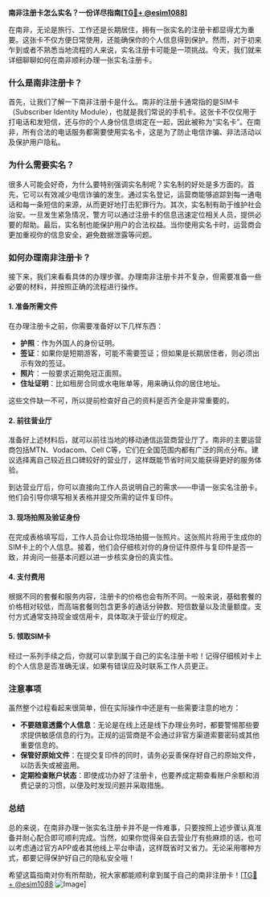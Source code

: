 **南非注册卡怎么实名？一份详尽指南[[TG💪+ @esim1088](https://t.me/s/esim1088)]**

在南非，无论是旅行、工作还是长期居住，拥有一张实名的注册卡都显得尤为重要。这张卡不仅方便日常使用，还能确保你的个人信息得到保护。然而，对于初来乍到或者不熟悉当地流程的人来说，实名注册卡可能是一项挑战。今天，我们就来详细聊聊如何在南非顺利办理一张实名注册卡。

### 什么是南非注册卡？

首先，让我们了解一下南非注册卡是什么。南非的注册卡通常指的是SIM卡（Subscriber Identity Module），也就是我们常说的手机卡。这张卡不仅仅用于打电话和发短信，还与你的个人身份信息绑定在一起，因此被称为“实名卡”。在南非，所有合法的电话服务都需要使用实名卡，这是为了防止电信诈骗、非法活动以及保护用户隐私。

### 为什么需要实名？

很多人可能会好奇，为什么要特别强调实名制呢？实名制的好处是多方面的。首先，它可以有效减少电信诈骗的发生。通过实名登记，运营商能够追踪到每一通电话和每一条短信的来源，从而更好地打击犯罪行为。其次，实名制有助于维护社会治安。一旦发生紧急情况，警方可以通过注册卡的信息迅速定位相关人员，提供必要的帮助。最后，实名制也能保护用户的合法权益。当你使用实名卡时，运营商会更加重视你的信息安全，避免数据泄露等问题。

### 如何办理南非注册卡？

接下来，我们来看看具体的办理步骤。办理南非注册卡并不复杂，但需要准备一些必要的材料，并按照正确的流程进行操作。

#### 1. 准备所需文件

在办理注册卡之前，你需要准备好以下几样东西：

- **护照**：作为外国人的身份证明。
- **签证**：如果你是短期游客，可能不需要签证；但如果是长期居住者，则必须出示有效的签证。
- **照片**：一般要求近期免冠正面照。
- **住址证明**：比如租房合同或水电账单等，用来确认你的居住地址。

这些文件缺一不可，所以提前检查好自己的资料是否齐全是非常重要的。

#### 2. 前往营业厅

准备好上述材料后，就可以前往当地的移动通信运营商营业厅了。南非的主要运营商包括MTN、Vodacom、Cell C等，它们在全国范围内都有广泛的网点分布。建议选择离自己较近且口碑较好的营业厅，这样既能节省时间又能获得更好的服务体验。

到达营业厅后，你可以直接向工作人员说明自己的需求——申请一张实名注册卡。他们会引导你填写相关表格并提交所需的证件复印件。

#### 3. 现场拍照及验证身份

在完成表格填写后，工作人员会让你现场拍摄一张照片。这张照片将用于生成你的SIM卡上的个人信息。接着，他们会仔细核对你的身份证件原件与复印件是否一致，并询问一些基本问题以进一步核实身份的真实性。

#### 4. 支付费用

根据不同的套餐和服务内容，注册卡的价格也会有所不同。一般来说，基础套餐的价格相对较低，而高端套餐则包含更多的通话分钟数、短信数量以及流量额度。支付方式通常支持现金或信用卡，具体取决于营业厅的规定。

#### 5. 领取SIM卡

经过一系列手续之后，你就可以拿到属于自己的实名注册卡啦！记得仔细核对卡上的个人信息是否准确无误，如果有错误应及时联系工作人员更正。

### 注意事项

虽然整个过程看起来很简单，但在实际操作中还是有一些需要注意的地方：

- **不要随意透露个人信息**：无论是在线上还是线下办理业务时，都要警惕那些要求提供敏感信息的行为。正规的运营商是不会通过非官方渠道索要密码或其他重要信息的。
- **保管好原始文件**：在提交复印件的同时，请务必妥善保存好自己的原始文件，以防丢失或被盗用。
- **定期检查账户状态**：即使成功办好了注册卡，也要养成定期查看账户余额和消费记录的习惯，以便及时发现问题并采取措施。

### 总结

总的来说，在南非办理一张实名注册卡并不是一件难事，只要按照上述步骤认真准备并耐心配合即可顺利完成。当然，如果你觉得亲自去营业厅有些麻烦的话，也可以考虑通过官方APP或者其他线上平台申请，这样既省时又省力。无论采用哪种方式，都要记得保护好自己的隐私安全哦！

希望这篇指南对你有所帮助，祝大家都能顺利拿到属于自己的南非注册卡！[[TG💪+ @esim1088](https://t.me/s/esim1088) ![Image](https://i.postimg.cc/4NQfJmqS/Snipaste-2025-05-13-00-14-12.png)]